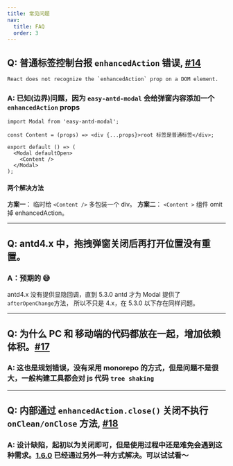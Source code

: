 ```yaml
---
title: 常见问题
nav:
  title: FAQ
  order: 3
---
```


## Q: 普通标签控制台报 `enhancedAction` 错误, [#14](https://github.com/Wxh16144/easy-antd-modal/issues/14)

```txt
React does not recognize the `enhancedAction` prop on a DOM element.
```

### A: 已知(边界)问题，因为 `easy-antd-modal` 会给弹窗内容添加一个 `enhancedAction` props

```tsx ｜ pure
import Modal from 'easy-antd-modal';

const Content = (props) => <div {...props}>root 标签是普通标签</div>;

export default () => (
  <Modal defaultOpen>
    <Content />
  </Modal>
);
```

#### 两个解决方法

**方案一**： 临时给 `<Content />` 多包装一个 div。
**方案二**： `<Content >` 组件 omit 掉 enhancedAction。

---

## Q: antd4.x 中，拖拽弹窗关闭后再打开位置没有重置。

### A：预期的 😅

antd4.x 没有提供显隐回调，直到 5.3.0 antd 才为 Modal 提供了 `afterOpenChange`方法， 所以不只是 4.x，在 5.3.0 以下存在同样问题。

---

## Q: 为什么 PC 和 移动端的代码都放在一起，增加依赖体积。[#17](https://github.com/Wxh16144/easy-antd-modal/issues/17)

### A: 这也是规划错误，没有采用 monorepo 的方式，但是问题不是很大，一般构建工具都会对 js 代码 `tree shaking`

---

## Q: 内部通过 `enhancedAction.close()` 关闭不执行 `onClean/onClose` 方法, [#18](https://github.com/Wxh16144/easy-antd-modal/issues/18)

### A: 设计缺陷，起初以为关闭即可，但是使用过程中还是难免会遇到这种需求。[1.6.0](./guide/advanced-close.md) 已经通过另外一种方式解决。可以试试看～
